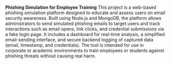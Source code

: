 **Phishing Simulation for Employee Training**
This project is a web-based phishing simulation platform designed to educate and assess users on email security awareness. Built using Node.js and MongoDB, the platform allows administrators to send simulated phishing emails to target users and track interactions such as email opens, link clicks, and credential submissions via a fake login page. It includes a dashboard for real-time analysis, a simplified email-sending interface, and secure backend logging of captured data (email, timestamp, and credentials). The tool is intended for use in corporate or academic environments to train employees or students against phishing threats without causing real harm. 
